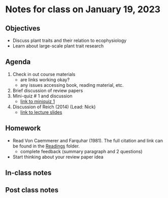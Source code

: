 # Notes for class on January 19, 2023

## Objectives
* Discuss plant traits and their relation to ecophysiology
* Learn about large-scale plant trait research

## Agenda
1. Check in out course materials
	- are links working okay?
	- any issues accessing book, reading material, etc.
2. Brief discussion of review papers
3. Mini-quiz # 1 and discussion
	- [link to miniquiz 1](../miniquizzes/miniquiz1_01.19.2023.md)
4. Discussion of Reich (2014) (Lead: Nick)
	- [link to lecture slides](../lecture_slides/slides_01.19.2023.pdf)

## Homework
- Read Von Caemmerer and Farquhar (1981). The full citation and link can be found in the 
[Readings](../readings) folder.
	- complete feedback (summary paragraph and 2 questions)
- Start thinking about your review paper idea

## In-class notes

## Post class notes
